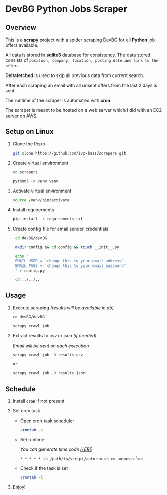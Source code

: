 # DevBG Python Jobs Scraper

## Overview

This is a **scrapy** project with a spider scraping [DevBG](dev.bg) for all **Python** job offers available.

All data is stored in **sqlite3** database for consistency. The data stored consists of `position, company, location, posting date and link to the offer`.

**Deltafetched** is used to skip all previous data from current search.

After each scraping an email with all unsent offers from the last 2 days is sent.

The runtime of the scraper is automated with **cron**.

The scraper is meant to be hosted on a web server which I did with an EC2 server on AWS.

## Setup on Linux

1. Clone the Repo

   ```sh
   git clone https://github.com/ivo-bass/scrapers.git
   ```

2. Create virtual environment

   ```sh
   cd scrapers

   python3 -m venv venv
   ```

3. Activate virtual environment

   ```sh
   source /venv/bin/activate
   ```

4. Install requirements

   ```sh
   pip install -r requirements.txt
   ```

5. Create config file for email sender credentials

   ```sh
    cd devBG/devBG

    mkdir config && cd config && touch __init__.py

    echo "
    EMAIL_USER = 'change_this_to_your_email_address'
    EMAIL_PASS = 'change_this_to_your_email_password'
    " > config.py

    cd ../../..
   ```

## Usage

1. Execute scraping _(results will be available in db)_

   ```sh
   cd devBG/devBG

   scrapy crawl job
   ```

2. Extract results to csv or json _(if needed)_

   _Email will be sent on each execution_

   ```sh
   scrapy crawl job -O results.csv

   or

   scrapy crawl job -O results.json
   ```

## Schedule

1. Install **`cron`** if not present

2. Set cron task

   - Open cron task scheduler

     ```sh
     crontab -e
     ```

   - Set runtime

     _You can generate time code [HERE](https://crontab.guru/)_

     ```cron
     * * * * * sh /path/to/script/autorun.sh >> autorun.log
     ```

   - Check if the task is set

     ```sh
     crontab -l
     ```

3. Enjoy!
